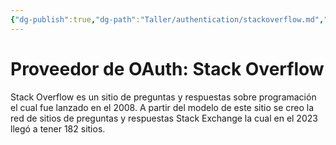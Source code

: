 ```yaml
---
{"dg-publish":true,"dg-path":"Taller/authentication/stackoverflow.md","permalink":"/taller/authentication/stackoverflow/","title":"Proveedor de OAuth: Stack Oveflow","noteIcon":"1","created":"2024-04-04T14:10:11.023-06:00","updated":"2024-04-04T18:07:57.203-06:00"}
---
```


# Proveedor de OAuth: Stack Overflow

Stack Overflow es un sitio de preguntas y respuestas sobre programación el cual fue lanzado en el 2008. A partir del modelo de este sitio se creo la red de sitios de preguntas y respuestas Stack Exchange la cual en el 2023 llegó a tener 182 sitios.